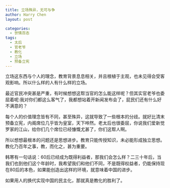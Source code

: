 ```yaml
---
title: 立场殊异，无可与争
author: Harry Chen
layout: post

categories:
  - 世情百态
tags:
  - 太后
  - 官老爷
  - 教化
  - 立场
  - 预备立宪
---
```


  立场这东西与个人的理念，教育背景息息相关，并且根植于主观，也未见得会受客观影响。所以什么样的人有什么样的立场。

  最近官民冲突甚是严重，有时候想想这帮当官的怎么能这样呢？但其实官老爷也委屈着呢:我对你们都这么客气了，我都想站着开新闻发布会了，屁民们还有什么好不满意的？

  每个人的价值理念皆有不同，甚至殊异，这就导致了一些根本的分歧。就好比清末预备立宪，内阁席位几乎皆为皇室，天下哗然。老太后也很委屈，你说我们爱新觉罗家的江山，给你们几个席位已经慷慨尤甚了，你们这帮人啊。

  所以想想最根本的问题还是思想进步。教育只能传授知识，未必能形成独立思想。教化乃百年之事，教，而化之，甚为重要。

  韩寒有一句话说：60后已经成为既得利益者，那我们会怎么样？二三十年后，当我们也到他们这个年龄时，我希望我们和他们不同，不是既得权益者，仍能保持现在80后的本色，如果能创造出这样的环境，就意味着中国的进步。

  如果用人的换代实现中国的民主化，那就真是教化的胜利了。
